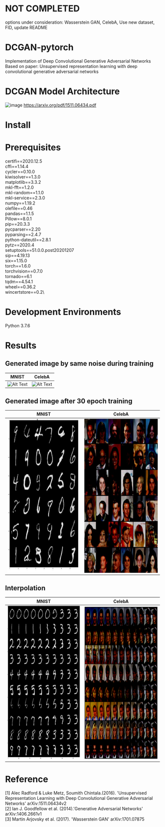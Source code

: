 # NOT COMPLETED
options under consideration: Wasserstein GAN, CelebA, Use new dataset, FID, update README
# DCGAN-pytorch
Implementation of Deep Convolutional Generative Adversarial Networks<br>
Based on paper: Unsupervised representation learning with deep convolutional generative adversarial networks<br>


# DCGAN Model Architecture
![image](https://user-images.githubusercontent.com/61140071/101329973-69313280-38b5-11eb-876d-e88e3e8a47ad.png)
https://arxiv.org/pdf/1511.06434.pdf
# Install

# Prerequisites

certifi==2020.12.5\
cffi==1.14.4\
cycler==0.10.0\
kiwisolver==1.3.0\
matplotlib==3.3.2\
mkl-fft==1.2.0\
mkl-random==1.1.0\
mkl-service==2.3.0\
numpy==1.19.2\
olefile==0.46\
pandas==1.1.5\
Pillow==8.0.1\
pip==20.3.3\
pycparser==2.20\
pyparsing==2.4.7\
python-dateutil==2.8.1\
pytz==2020.4\
setuptools==51.0.0.post20201207\
sip==4.19.13\
six==1.15.0\
torch==1.6.0\
torchvision==0.7.0\
tornado==6.1\
tqdm==4.54.1\
wheel==0.36.2\
wincertstore==0.2\



# Development Environments

Python 3.7.6

# Results
## Generated image by same noise during training
|MNIST|CelebA|
:-------------------------:|:-------------------------:
![Alt Text](https://github.com/hectic97/DCGAN-pytorch/raw/main/examples/mnist_z_gen.gif)|![Alt Text](https://github.com/hectic97/DCGAN-pytorch/raw/main/examples/celebA_gif.gif)

## Generated image after 30 epoch training
|MNIST|CelebA|
:-------------------------:|:-------------------------:
<img src="https://github.com/hectic97/DCGAN-pytorch/raw/main/examples/gen_image.JPG" width="500" height="500">| <img src="https://github.com/hectic97/DCGAN-pytorch/raw/main/examples/celeba_30epoch.JPG" width="500" height="500">

## Interpolation
|MNIST|CelebA|
:-------------------------:|:-------------------------:
<img src="https://github.com/hectic97/DCGAN-pytorch/raw/main/examples/interpolate.png" width="500" height="500">| <img src="https://github.com/hectic97/DCGAN-pytorch/raw/main/examples/celeba_interpolation.png" width="500" height="500"> 



# Reference
[1] Alec Radford & Luke Metz, Soumith Chintala.(2016). 'Unsupervised Representation Learning with Deep Convolutional Generative Adversarial Networks' arXiv:1511.06434v2<br>
[2] Ian J. Goodfellow et al. (2014).'Generative Adversarial Networks' arXiv:1406.2661v1<br>
[3] Martin Arjovsky et al. (2017). 'Wasserstein GAN' arXiv:1701.07875<br>
